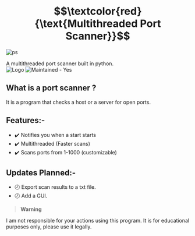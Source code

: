 # $$\textcolor{red}{\text{Multithreaded Port Scanner}}$$
![ps](https://user-images.githubusercontent.com/96690322/188703616-d218469a-9c28-470e-b0a4-9d0b8a895a92.jpg)

A multithreaded port scanner built in python.
<br>
![Logo](https://img.shields.io/github/commit-activity/w/Coding-Storm/Multithreaded-Port-Scanner?color=brightgreen&label=commits&logo=python&logoColor=gold&style=for-the-badge) ![Maintained - Yes](https://img.shields.io/badge/Maintained-Yes-lightgreen?style=for-the-badge&logo=github&logoColor=gold)


## What is a port scanner ?
It is a program that checks a host or a server for open ports.


## Features:-
- ✔️ Notifies you when a start starts
- ✔️ Multithreaded (Faster scans)
- ✔️ Scans ports from 1-1000 (customizable)

## Updates Planned:-
- 🕗 Export scan results to a txt file.
- 🕗 Add a GUI.

> __Warning__
> 
I am not responsible for your actions using this program. It is for educational purposes only, please use it legally.
